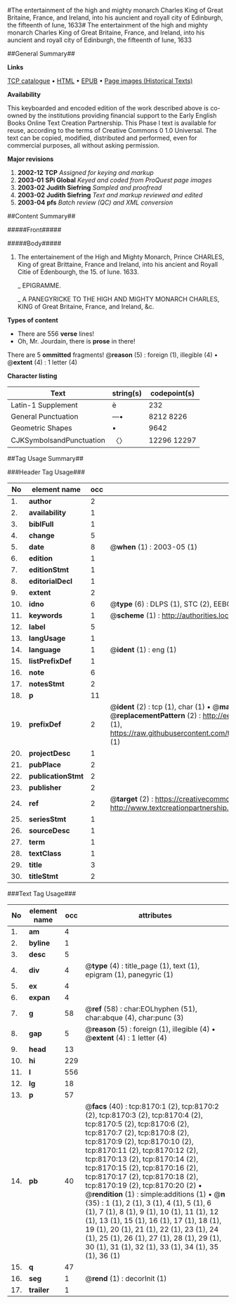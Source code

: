 #The entertainment of the high and mighty monarch Charles King of Great Britaine, France, and Ireland, into his auncient and royall city of Edinburgh, the fifteenth of Iune, 1633#
The entertainment of the high and mighty monarch Charles King of Great Britaine, France, and Ireland, into his auncient and royall city of Edinburgh, the fifteenth of Iune, 1633

##General Summary##

**Links**

[TCP catalogue](http://www.ota.ox.ac.uk/tcp/)  • 
[HTML](http://tei.it.ox.ac.uk/tcp/Texts-HTML/free/A18/A18463.html)  • 
[EPUB](http://tei.it.ox.ac.uk/tcp/Texts-EPUB/free/A18/A18463.epub) • 
[Page images (Historical Texts)](https://data.historicaltexts.jisc.ac.uk/view?pubId=eebo-99843436e&pageId=eebo-99843436e-8170-1)

**Availability**

This keyboarded and encoded edition of the
	       work described above is co-owned by the institutions
	       providing financial support to the Early English Books
	       Online Text Creation Partnership. This Phase I text is
	       available for reuse, according to the terms of Creative
	       Commons 0 1.0 Universal. The text can be copied,
	       modified, distributed and performed, even for
	       commercial purposes, all without asking permission.

**Major revisions**

1. __2002-12__ __TCP__ *Assigned for keying and markup*
1. __2003-01__ __SPi Global__ *Keyed and coded from ProQuest page images*
1. __2003-02__ __Judith Siefring__ *Sampled and proofread*
1. __2003-02__ __Judith Siefring__ *Text and markup reviewed and edited*
1. __2003-04__ __pfs__ *Batch review (QC) and XML conversion*

##Content Summary##

#####Front#####

#####Body#####

1. The entertainement of the High and Mighty Monarch, Prince CHARLES, King of great Brittaine, France and Ireland, into his ancient and Royall Citie of Edenbourgh, the 15. of Iune. 1633.

    _ EPIGRAMME.

    _ A PANEGYRICKE TO THE HIGH AND MIGHTY MONARCH CHARLES, KING of Great Britaine, France, and Ireland, &c.

**Types of content**

  * There are 556 **verse** lines!
  * Oh, Mr. Jourdain, there is **prose** in there!

There are 5 **ommitted** fragments! 
 @__reason__ (5) : foreign (1), illegible (4)  •  @__extent__ (4) : 1 letter (4)

**Character listing**


|Text|string(s)|codepoint(s)|
|---|---|---|
|Latin-1 Supplement|è|232|
|General Punctuation|—•|8212 8226|
|Geometric Shapes|▪|9642|
|CJKSymbolsandPunctuation|〈〉|12296 12297|

##Tag Usage Summary##

###Header Tag Usage###

|No|element name|occ|attributes|
|---|---|---|---|
|1.|__author__|2||
|2.|__availability__|1||
|3.|__biblFull__|1||
|4.|__change__|5||
|5.|__date__|8| @__when__ (1) : 2003-05 (1)|
|6.|__edition__|1||
|7.|__editionStmt__|1||
|8.|__editorialDecl__|1||
|9.|__extent__|2||
|10.|__idno__|6| @__type__ (6) : DLPS (1), STC (2), EEBO-CITATION (1), PROQUEST (1), VID (1)|
|11.|__keywords__|1| @__scheme__ (1) : http://authorities.loc.gov/ (1)|
|12.|__label__|5||
|13.|__langUsage__|1||
|14.|__language__|1| @__ident__ (1) : eng (1)|
|15.|__listPrefixDef__|1||
|16.|__note__|6||
|17.|__notesStmt__|2||
|18.|__p__|11||
|19.|__prefixDef__|2| @__ident__ (2) : tcp (1), char (1)  •  @__matchPattern__ (2) : ([0-9\-]+):([0-9IVX]+) (1), (.+) (1)  •  @__replacementPattern__ (2) : http://eebo.chadwyck.com/downloadtiff?vid=$1&page=$2 (1), https://raw.githubusercontent.com/textcreationpartnership/Texts/master/tcpchars.xml#$1 (1)|
|20.|__projectDesc__|1||
|21.|__pubPlace__|2||
|22.|__publicationStmt__|2||
|23.|__publisher__|2||
|24.|__ref__|2| @__target__ (2) : https://creativecommons.org/publicdomain/zero/1.0/ (1), http://www.textcreationpartnership.org/docs/. (1)|
|25.|__seriesStmt__|1||
|26.|__sourceDesc__|1||
|27.|__term__|1||
|28.|__textClass__|1||
|29.|__title__|3||
|30.|__titleStmt__|2||


###Text Tag Usage###

|No|element name|occ|attributes|
|---|---|---|---|
|1.|__am__|4||
|2.|__byline__|1||
|3.|__desc__|5||
|4.|__div__|4| @__type__ (4) : title_page (1), text (1), epigram (1), panegyric (1)|
|5.|__ex__|4||
|6.|__expan__|4||
|7.|__g__|58| @__ref__ (58) : char:EOLhyphen (51), char:abque (4), char:punc (3)|
|8.|__gap__|5| @__reason__ (5) : foreign (1), illegible (4)  •  @__extent__ (4) : 1 letter (4)|
|9.|__head__|13||
|10.|__hi__|229||
|11.|__l__|556||
|12.|__lg__|18||
|13.|__p__|57||
|14.|__pb__|40| @__facs__ (40) : tcp:8170:1 (2), tcp:8170:2 (2), tcp:8170:3 (2), tcp:8170:4 (2), tcp:8170:5 (2), tcp:8170:6 (2), tcp:8170:7 (2), tcp:8170:8 (2), tcp:8170:9 (2), tcp:8170:10 (2), tcp:8170:11 (2), tcp:8170:12 (2), tcp:8170:13 (2), tcp:8170:14 (2), tcp:8170:15 (2), tcp:8170:16 (2), tcp:8170:17 (2), tcp:8170:18 (2), tcp:8170:19 (2), tcp:8170:20 (2)  •  @__rendition__ (1) : simple:additions (1)  •  @__n__ (35) : 1 (1), 2 (1), 3 (1), 4 (1), 5 (1), 6 (1), 7 (1), 8 (1), 9 (1), 10 (1), 11 (1), 12 (1), 13 (1), 15 (1), 16 (1), 17 (1), 18 (1), 19 (1), 20 (1), 21 (1), 22 (1), 23 (1), 24 (1), 25 (1), 26 (1), 27 (1), 28 (1), 29 (1), 30 (1), 31 (1), 32 (1), 33 (1), 34 (1), 35 (1), 36 (1)|
|15.|__q__|47||
|16.|__seg__|1| @__rend__ (1) : decorInit (1)|
|17.|__trailer__|1||
